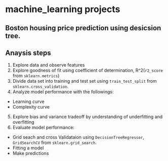 # machine_learning projects
## Boston housing price prediction using desicsion tree.
## Anaysis steps
1. Explore data and observe features
2. Explore goodness of fit using coefficient of determination, R^2(``r2_score`` from ``sklearn.metrics``)
3. Divide data set into training and test set using ``train_test_split`` from ``sklearn.cross_validation``.
4. Analyze model performance with the followings:
- Learning curve
- Complexity curve
5. Explore bias and variance tradeoff by understanding of underfitting and overfitting
6. Evaluate model performance:
- Grid seach and cross Validataion using ``DecisionTreeRegressor``, ``GridSearchCV`` from ``sklearn.grid_search``.
- Fitting a model
- Make predictions
